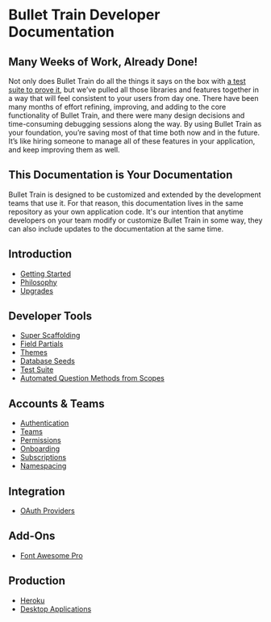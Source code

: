 # Bullet Train Developer Documentation

## Many Weeks of Work, Already Done!
Not only does Bullet Train do all the things it says on the box with [a test suite to prove it](/docs/testing.md), but we’ve pulled all those libraries and features together in a way that will feel consistent to your users from day one. There have been many months of effort refining, improving, and adding to the core functionality of Bullet Train, and there were many design decisions and time-consuming debugging sessions along the way. By using Bullet Train as your foundation, you’re saving most of that time both now and in the future. It’s like hiring someone to manage all of these features in your application, and keep improving them as well.

## This Documentation is Your Documentation
Bullet Train is designed to be customized and extended by the development teams that use it. For that reason, this documentation lives in the same repository as your own application code. It's our intention that anytime developers on your team modify or customize Bullet Train in some way, they can also include updates to the documentation at the same time.

## Introduction
 - [Getting Started](/docs/getting-started.md)
 - [Philosophy](/docs/philosophy.md)
 - [Upgrades](/docs/upgrades.md)

## Developer Tools
 - [Super Scaffolding](/docs/super-scaffolding.md)
 - [Field Partials](/docs/field-partials.md)
 - [Themes](/docs/themes.md)
 - [Database Seeds](/docs/seeds.md)
 - [Test Suite](/docs/testing.md)
 - [Automated Question Methods from Scopes](/docs/magic/scope-questions.md)

## Accounts & Teams
 - [Authentication](/docs/authentication.md)
 - [Teams](/docs/teams.md)
 - [Permissions](/docs/permissions.md)
 - [Onboarding](/docs/onboarding.md)
 - [Subscriptions](/docs/subscriptions.md)
 - [Namespacing](/docs/namespacing.md)

## Integration
 - [OAuth Providers](/docs/oauth.md)

## Add-Ons
 - [Font Awesome Pro](/docs/font-awesome-pro.md)

## Production
 - [Heroku](/docs/heroku.md)
 - [Desktop Applications](/docs/desktop.md)
